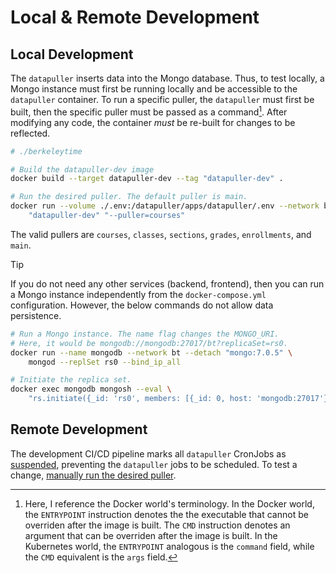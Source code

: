 # Local & Remote Development

## Local Development

The `datapuller` inserts data into the Mongo database. Thus, to test locally, a Mongo instance must first be running locally and be accessible to the `datapuller` container. To run a specific puller, the `datapuller` must first be built, then the specific puller must be passed as a command[^1]. After modifying any code, the container *must* be re-built for changes to be reflected.

```sh
# ./berkeleytime

# Build the datapuller-dev image
docker build --target datapuller-dev --tag "datapuller-dev" .

# Run the desired puller. The default puller is main.
docker run --volume ./.env:/datapuller/apps/datapuller/.env --network bt \
    "datapuller-dev" "--puller=courses"
```

The valid pullers are `courses`, `classes`, `sections`, `grades`, `enrollments`, and `main`.

> [!TIP]
>  If you do not need any other services (backend, frontend), then you can run a Mongo instance independently from the `docker-compose.yml` configuration. However, the below commands do not allow data persistence.
> ```sh
> # Run a Mongo instance. The name flag changes the MONGO_URI.
> # Here, it would be mongodb://mongodb:27017/bt?replicaSet=rs0.
> docker run --name mongodb --network bt --detach "mongo:7.0.5" \
>     mongod --replSet rs0 --bind_ip_all
>
> # Initiate the replica set.
> docker exec mongodb mongosh --eval \
>     "rs.initiate({_id: 'rs0', members: [{_id: 0, host: 'mongodb:27017'}]})"
> ```

[^1]: Here, I reference the Docker world's terminology. In the Docker world, the `ENTRYPOINT` instruction denotes the the executable that cannot be overriden after the image is built. The `CMD` instruction denotes an argument that can be overriden after the image is built. In the Kubernetes world, the `ENTRYPOINT` analogous is the `command` field, while the `CMD` equivalent is the `args` field.

## Remote Development

The development CI/CD pipeline marks all `datapuller` CronJobs as [suspended](https://kubernetes.io/docs/reference/kubernetes-api/workload-resources/cron-job-v1/#CronJobSpec), preventing the `datapuller` jobs to be scheduled. To test a change, [manually run the desired puller](../infrastructure/runbooks.md#manually-run-datapuller).
